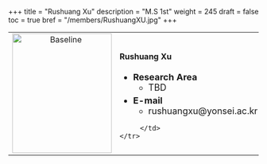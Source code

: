 +++
title = "Rushuang Xu"
description = "M.S 1st"
weight = 245
draft = false
toc = true
bref = "/members/RushuangXU.jpg"
+++

<table>
    <tr>
       <td width="280" align="center" valign="top">
          <img alt="Baseline" width="200px" height="240" src="/members/RushuangXU.jpg">
       </td>
       <td>
            <h4>Rushuang Xu </h4>
            <ul class="member_info">
                <li style="font-size: 18px"><b>Research Area</b>
                    <ul class="interest">
                        <li style="margin-bottom: 5px">TBD</li>
                    </ul>
                </li>
                <li style="font-size: 18px"><b>E-mail</b>
                    <ul>
                        <li style="margin-bottom: 5px">rushuangxu@yonsei.ac.kr</li>
                    </ul>
                </li>
            </ul>
            
         </td>
    </tr>
</table>